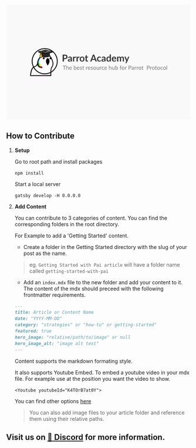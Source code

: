 <p align="center">
  <a href="#">
    <img alt="Gatsby" src="./src/images/default-banner-parrot.png" width="700" />
  </a>
</p>



## How to Contribute

1.  **Setup**

    Go to root path and install packages
    ```shell
    npm install
    ```
    Start a local server
    ```
    gatsby develop -H 0.0.0.0
    ````

2.  **Add Content**

    You can contribute to 3 categories of content. You can find the corresponding folders in the root directory.

    For Example to add a 'Getting Started' content.

    * Create a folder in the Getting Started directory with the slug of your post as the name.

    > eg. `Getting Started with Pai article` will have a folder name called `getting-started-with-pai`

    * Add an `index.mdx` file to the new folder and add your content to it. The content of the mdx should preceed with the following frontmatter requirements.
    ```md
    ---
    title: Article or Content Name
    date: "YYYY-MM-DD"
    category: "strategies" or "how-to" or getting-started"
    featured: true
    hero_image: "relative/path/to/image" or null 
    hero_image_alt: "image alt text"
    ---
    ```

    Content supports the markdown formating style. 
    
    It also supports Youtube Embed. To embed a youtube video in your mdx file.
    For example use at the position you want the video to show.
    ```mdx
    <Youtube youtubeId="K4TOrB7at0Y">
    ```
    You can find other options [here](https://www.mdx-embed.com/?path=/docs/components-youtube--usage)

    > You can also add image files to your article folder and reference them using their relative paths.



## Visit us on [💬 Discord](https://discord.gg/gopartyparrot) for more information. 
